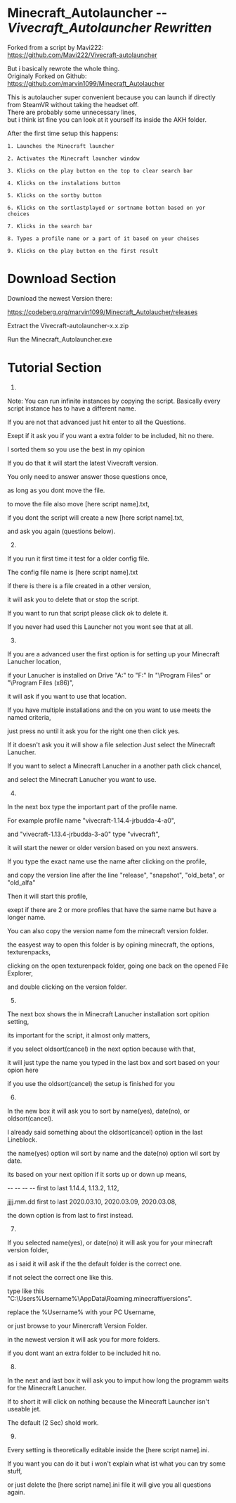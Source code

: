 # Minecraft_Autolauncher -- *Vivecraft_Autolauncher Rewritten*
Forked from a script by Mavi222:	
https://github.com/Mavi222/Vivecraft-autolauncher

But i basically rewrote the whole thing.	
Originaly Forked on Github:		
https://github.com/marvin1099/Minecraft_Autolaucher
	

This is autolaucher super convenient because you can launch if directly from SteamVR without taking the headset off.	
There are probably some unnecessary lines, 	
but i think ist fine you can look at it yourself its inside the AKH folder.	

After the first time setup this happens:	

	1. Launches the Minecraft launcher
	
	2. Activates the Minecraft launcher window
	
	3. Klicks on the play button on the top to clear search bar
	
	4. Klicks on the instalations button
	
	5. Klicks on the sortby button
	
	6. Klicks on the sortlastplayed or sortname botton based on yor choices
	
	7. Klicks in the search bar
	
	8. Types a profile name or a part of it based on your choises 
	
	9. Klicks on the play button on the first result
	

# Download Section

Download the newest Version there:

https://codeberg.org/marvin1099/Minecraft_Autolaucher/releases
	
Extract the Vivecraft-autolauncher-x.x.zip		

Run the Minecraft_Autolauncher.exe	

# Tutorial Section

1.

Note: You can run infinite instances by copying the script. Basically every script instance has to have a different name.

If you are not that advanced just hit enter to all the Questions.	

Exept if it ask you if you want a extra folder to be included, hit no there.

I sorted them so you use the best in my opinion		

If you do that it will start the latest Vivecraft version.	

You only need to answer answer those questions once,	

as long as you dont move the file.	

to move the file also move [here script name].txt,	

if you dont the script will create a new [here script name].txt,	

and ask you again (questions below).	


2.

If you run it first time it test for a older config file.	

The config file name is [here script name].txt 	

if there is there is a file created in a other version,	

it will ask you to delete that or stop the script.	

If you want to run that script please click ok to delete it.	

If you never had used this Launcher not you wont see that at all.	


3.

If you are a advanced user the first option is for setting up your Minecraft Lanucher location,		

if your Lanucher is installed on Drive "A:\" to "F:\" In "\Program Files" or "\Program Files (x86)",	

it will ask if you want to use that location.	

If you have multiple installations and the on you want to use meets the named criteria,		

just press no until it ask you for the right one then click yes.	

If it doesn't ask you it will show a file selection Just select the Minecraft Lanucher.	

If you want to select a Minecraft Lanucher in a another path click chancel,	

and select the Minecraft Lanucher you want to use.	


4.

In the next box type the important part of the profile name.		

For example profile name "vivecraft-1.14.4-jrbudda-4-a0",	

and "vivecraft-1.13.4-jrbudda-3-a0" type "vivecraft",	

it will start the newer or older version based on you next answers.	

If you type the exact name use the name after clicking on the profile,	

and copy the version line after the line "release", "snapshot", "old_beta", or "old_alfa"	

Then it will start this profile,

exept if there are 2 or more profiles that have the same name but have a longer name.		

You can also copy the version name fom the minecraft version folder.	

the easyest way to open this folder is by opining minecraft, the options, texturenpacks,	

clicking on the open texturenpack folder, going one back on the opened File Explorer,	

and double clicking on the version folder.	


5.

The next box shows the in Minecraft Lanucher installation sort opition setting,		

its important for the script, it almost only matters,	

if you select oldsort(cancel) in the next option because with that,	

it will just type the name you typed in the last box and sort based on your opion here	

if you use the oldsort(cancel) the setup is finished for you	


6.

In the new box it will ask you to sort by name(yes), date(no), or oldsort(cancel).	

I already said something about the oldsort(cancel) option in the last Lineblock.	

the name(yes) option wil sort by name and the date(no) option wil sort by date.		

its based on your next opition if it sorts up or down up means,		

-- -- -- --  first to last 1.14.4, 1.13.2, 1.12,	
	     
jjjj.mm.dd   first to last 2020.03.10, 2020.03.09, 2020.03.08,	

the down option is from last to first instead.	


7.

If you selected name(yes), or date(no) it will ask you for your minecraft version folder,	

as i said it will ask if the the default folder is the correct one.	

if not select the correct one like this.	

type like this "C:\Users\%Username%\AppData\Roaming\.minecraft\versions".	

replace the %Username% with your PC Username,	

or just browse to your Minercraft Version Folder.	

in the newest version it will ask you for more folders.

if you dont want an extra folder to be included hit no.


8.

In the next and last box it will ask you to imput how long the programm waits for the Minecraft Lanucher.	

If to short it will click on nothing because the Minecraft Launcher isn't useable jet.

The default (2 Sec) shold work.	


9.

Every setting is theoretically editable inside the [here script name].ini.	

If you want you can do it but i won't explain what ist what you can try some stuff,	

or just delete the [here script name].ini file it will give you all questions again.
